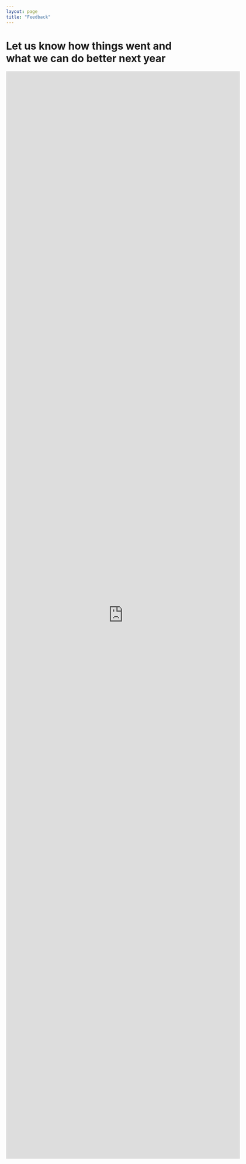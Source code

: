```yaml
---
layout: page
title: "Feedback"
---
```


# Let us know how things went and what we can do better next year

<iframe src="https://docs.google.com/forms/d/e/1FAIpQLSea3MDUlx7lrTIitwgKTVcILEr553Slp3G0YDFCLW41lNxBww/viewform?embedded=true" width="640" height="2970" frameborder="0" marginheight="0" marginwidth="0">Loading…</iframe>
